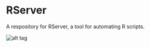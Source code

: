 # RServer

A respository for RServer, a tool for automating R scripts.

![alt tag](https://github.com/bgweber/RServer/blob/master/RServerSC.png)
